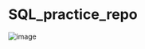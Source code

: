 # SQL_practice_repo


![image](https://github.com/mSakib20/SQL_practice_repo/assets/97981916/a64ba6ce-792e-4178-9f25-0a4ecbf20763)
